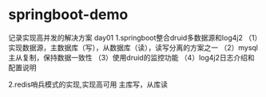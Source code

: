 # springboot-demo
记录实现高并发的解决方案
day01
1.springboot整合druid多数据源和log4j2
  （1）实现数据源，主数据库（写），从数据库（读），读写分离的方案之一
  （2）mysql主从复制，保持数据一致性
  （3）使用druid的监控功能
  （4）log4j2日志介绍和配置说明
  
2.redis哨兵模式的实现,实现高可用
	主库写，从库读
 
